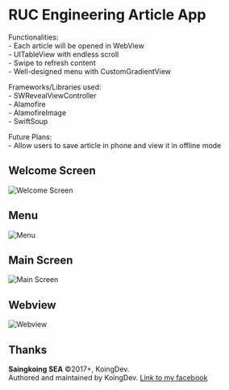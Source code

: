 # RUC Engineering Article App

Functionalities: <br>
    - Each article will be opened in WebView <br>
    - UITableView with endless scroll <br>
    - Swipe to refresh content <br>
    - Well-designed menu with CustomGradientView <br>

Frameworks/Libraries used: <br>
    - SWRevealViewController <br>
    - Alamofire <br>
    - AlamofireImage <br>
    - SwiftSoup <br>

Future Plans: <br>
    - Allow users to save article in phone and view it in offline mode

Welcome Screen
--------------
<img src="https://raw.github.com/koingdev/rise-up/master/screenshots/welcome.png?raw=true" alt="Welcome Screen">

Menu
----
<img src="https://raw.github.com/koingdev/rise-up/master/screenshots/menu.png?raw=true" alt="Menu">

Main Screen
-----------
<img src="https://raw.github.com/koingdev/rise-up/master/screenshots/main.png?raw=true" alt="Main Screen">

Webview
-------
<img src="https://raw.github.com/koingdev/rise-up/master/screenshots/webview.png?raw=true" alt="Webview">

Thanks
------

**Saingkoing SEA** ©2017+, KoingDev. <br>
Authored and maintained by KoingDev.
<a href="https://facebook.com/sskdev">Link to my facebook</a>
